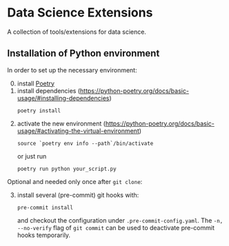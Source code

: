 # Data Science Extensions

A collection of tools/extensions for data science.

## Installation of Python environment

In order to set up the necessary environment:

0. install [Poetry](https://python-poetry.org/)
1. install dependencies (https://python-poetry.org/docs/basic-usage/#installing-dependencies)
    ```
    poetry install
    ```
2. activate the new environment (https://python-poetry.org/docs/basic-usage/#activating-the-virtual-environment)
    ```
    source `poetry env info --path`/bin/activate
    ```
    or just run
    ```
    poetry run python your_script.py
    ```

Optional and needed only once after `git clone`:

3. install several (pre-commit) git hooks with:
    ```
    pre-commit install
    ```
    and checkout the configuration under `.pre-commit-config.yaml`.
    The `-n, --no-verify` flag of `git commit` can be used to deactivate pre-commit hooks temporarily.
